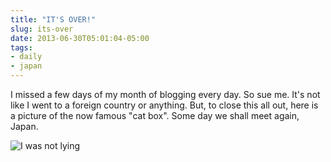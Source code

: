 ```yaml
---
title: "IT'S OVER!"
slug: its-over
date: 2013-06-30T05:01:04-05:00
tags:
- daily
- japan
---
```

I missed a few days of my month of blogging every day. So sue me. It's not like I went to a foreign country or anything. But, to close this all out, here is a picture of the now famous "cat box". Some day we shall meet again, Japan.

![](http://i.imgur.com/HFBqYPm.jpg "I was not lying")

